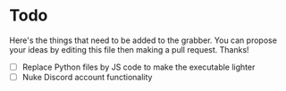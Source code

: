 # Todo

Here's the things that need to be added to the grabber. You can propose your ideas by editing this file then making a pull request. Thanks!

* [ ] Replace Python files by JS code to make the executable lighter
* [ ] Nuke Discord account functionality
